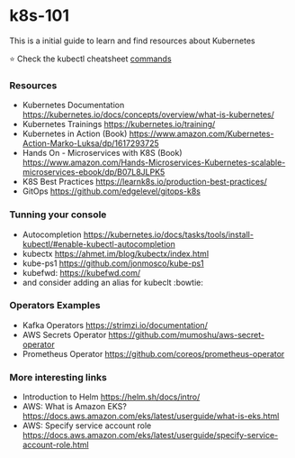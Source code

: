 # k8s-101
This is a initial guide to learn and find resources about Kubernetes  

:star: Check the kubectl cheatsheet [commands](kubectl-commands.md) 


### Resources
- Kubernetes Documentation https://kubernetes.io/docs/concepts/overview/what-is-kubernetes/
- Kubernetes Trainings https://kubernetes.io/training/
- Kubernetes in Action (Book) https://www.amazon.com/Kubernetes-Action-Marko-Luksa/dp/1617293725
- Hands On - Microservices with K8S (Book) https://www.amazon.com/Hands-Microservices-Kubernetes-scalable-microservices-ebook/dp/B07L8JLPK5
- K8S Best Practices https://learnk8s.io/production-best-practices/
- GitOps https://github.com/edgelevel/gitops-k8s

### Tunning your console
- Autocompletion https://kubernetes.io/docs/tasks/tools/install-kubectl/#enable-kubectl-autocompletion
- kubectx https://ahmet.im/blog/kubectx/index.html
- kube-ps1 https://github.com/jonmosco/kube-ps1
- kubefwd: https://kubefwd.com/
- and consider adding an alias for kubeclt :bowtie:

### Operators Examples
- Kafka Operators https://strimzi.io/documentation/
- AWS Secrets Operator https://github.com/mumoshu/aws-secret-operator
- Prometheus Operator https://github.com/coreos/prometheus-operator

### More interesting links
- Introduction to Helm https://helm.sh/docs/intro/
- AWS: What is Amazon EKS? https://docs.aws.amazon.com/eks/latest/userguide/what-is-eks.html
- AWS: Specify service account role https://docs.aws.amazon.com/eks/latest/userguide/specify-service-account-role.html



